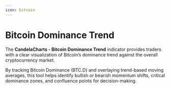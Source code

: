 ```yaml
---
icon: bitcoin
---
```


# Bitcoin Dominance Trend

The **CandelaCharts - Bitcoin Dominance Trend** indicator provides traders with a clear visualization of Bitcoin’s dominance trend against the overall cryptocurrency market.&#x20;

By tracking Bitcoin Dominance (BTC.D) and overlaying trend-based moving averages, this tool helps identify bullish or bearish momentum shifts, critical dominance zones, and confluence points for decision-making.
